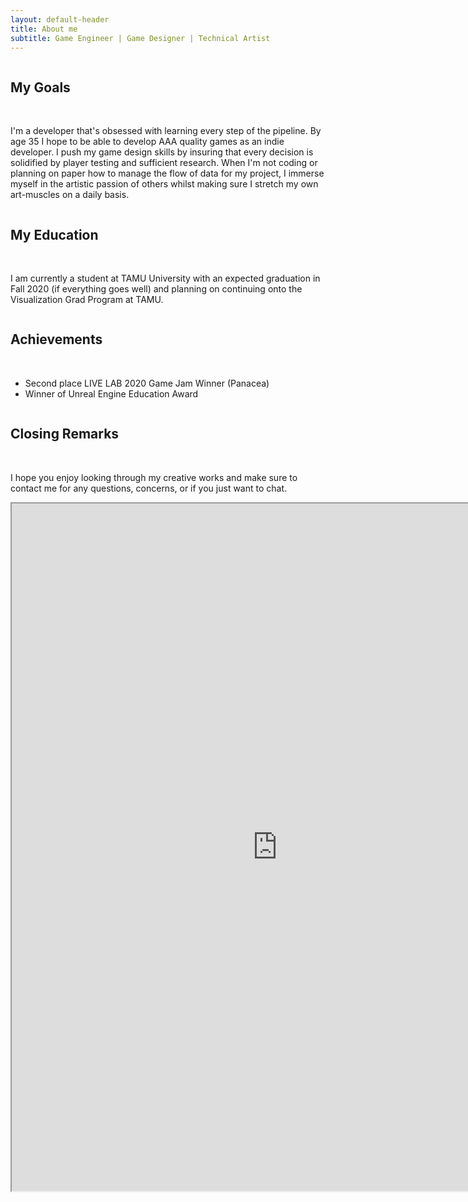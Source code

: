 ```yaml
---
layout: default-header
title: About me
subtitle: Game Engineer | Game Designer | Technical Artist
---
```


<div class="container">
    <div class="row">
        <div class="col-lg-6 col-md-6 col-sm-12 col-12 p-3 d-flex text-center hidden">
          <div class="column p-4">
          <h2>My Goals</h2>
          <br>
          <p>I'm a developer that's obsessed with learning every step of the pipeline. By age 35 I hope to be able to develop AAA quality games as an indie developer.
            I push my game design skills by insuring that every decision is solidified by player testing and sufficient
            research. When I'm not coding or planning on paper how to manage the flow of data for my project, I immerse myself
            in the artistic passion of others whilst making sure I stretch my own art-muscles on a daily basis. </p>
        </div>
    </div>
    <div class="col-lg-6 col-md-6 col-sm-12 col-12 p-3 d-flex text-center hidden">
      <div class="column p-4">
        <h2>My Education</h2>
        <br>
        <p>I am currently a student at TAMU University with an expected graduation in Fall 2020 (if everything goes well)
          and planning on continuing onto the Visualization Grad Program at TAMU.</p>
      </div>
    </div>
    <div class="w-100 h-100"></div>
    <div class="col-lg-6 col-md-6 col-sm-12 col-12  p-3 d-flex text-center hidden">
    <div class="column p-4">
      <h2>Achievements</h2>
      <br>
      <ul>
        <li>Second place LIVE LAB 2020 Game Jam Winner (Panacea)</li>
        <li>Winner of Unreal Engine Education Award</li>
      </ul>
    </div>
    </div>
    <div class="col-lg-6 col-md-6 col-sm-12 col-12  p-3 d-flex text-center hidden">
    <div class="column p-4">
      <h2>Closing Remarks</h2>
      <br>
      <p>I hope you enjoy looking through my creative works and make sure to contact me for any questions, concerns, or if
        you just want to chat.
      </p>
    </div>
    </div>
  </div>
</div>

<div class="row">
  <div style="width: 820px;margin-left: auto ;margin-right: auto ;">
    <iframe
      src="http://docs.google.com/viewer?url=http://kornosky.github.io/assets/img/ChristopherKornoskyResume2020.pdf&embedded=true"
      scrolling="auto" height="1100px" width="850px" margin-left="auto" margin-right="auto"></iframe>
  </div>
</div>
